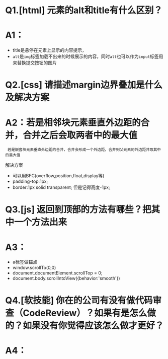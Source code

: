 # Q1.[html]  元素的alt和title有什么区别？
# A1：
* title是悬停在元素上显示的内容提示，
* `alt`是`img`标签加载不出来的时候展示的内容，同时`alt`也可以作为`input`标签用来替换提交按钮的图片


# Q2.[css] 请描述margin边界叠加是什么及解决方案
# A2：若是相邻块元素垂直外边距的合并，合并之后会取两者中的最大值
     若是嵌套块元素垂直外边距的合并，合并会形成一个外边距，合并到父元素的外边距并取其中的最大值
 解决方案
 * 可以用BFC(overflow,position,float,display等)
 * padding-top:1px;
 * border:1px solid transparent; 但是记得高度-1px;

# Q3.[js] 返回到顶部的方法有哪些？把其中一个方法出来
# A3：
* a标签做锚点
* window.scrollTo(0,0)
* document.documentElement.scrollTop = 0;
* document.body.scrollIntoView({behavior:'smooth'})


# Q4.[软技能] 你在的公司有没有做代码审查（CodeReview）？如果有是怎么做的？如果没有你觉得应该怎么做才更好？
# A4：